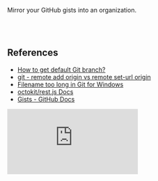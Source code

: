 Mirror your GitHub gists into an organization.

<br>
<br>


## References

- [How to get default Git branch?](https://stackoverflow.com/a/28669194/1413259)
- [git - remote add origin vs remote set-url origin](https://stackoverflow.com/a/42830632/1413259)
- [Filename too long in Git for Windows](https://stackoverflow.com/a/22575737/1413259)
- [octokit/rest.js Docs](https://octokit.github.io/rest.js/v19)
- [Gists - GitHub Docs](https://docs.github.com/en/rest/gists/gists)

![](https://ga-beacon.deno.dev/G-4NEP5LC20N:1fbE9YTHTw2pzxI6HO33Mw/github.com/pantryf/gist-mirror.sh)
